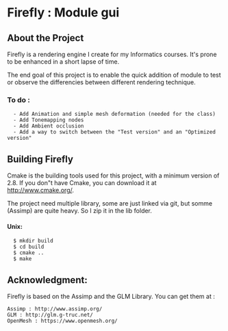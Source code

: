 # Firefly : Module gui #

## About the Project
Firefly is a rendering engine I create for my Informatics courses. It's prone to be enhanced in a short lapse of time.

The end goal of this project is to enable the quick addition of module to test or observe the differencies between different
rendering technique.


### To do :
	  - Add Animation and simple mesh deformation (needed for the class)
      - Add Tonemapping nodes
      - Add Ambient occlusion
      - Add a way to switch between the "Test version" and an "Optimized version"

## Building Firefly
Cmake is the building tools used for this project, with a minimum version of 2.8.
If you don"t have Cmake, you can download it at http://www.cmake.org/.

The project need multiple library, some are just linked via git, but somme (Assimp) are quite heavy. So I zip it in the lib folder.

#### Unix:

      $ mkdir build
      $ cd build
      $ cmake ..
      $ make

  
## Acknowledgment:
Firefly is based on the Assimp and the GLM Library. You can get them at :

    Assimp : http://www.assimp.org/
    GLM : http://glm.g-truc.net/
    OpenMesh : https://www.openmesh.org/
  
